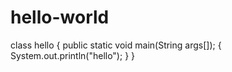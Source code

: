 # hello-world
class hello
{
public static void main(String args[]);
{
System.out.println("hello");
}
}
